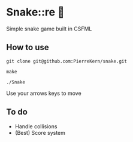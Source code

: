 # Snake::re 🐍
Simple snake game built in CSFML

## How to use
`git clone git@github.com:PierreKern/snake.git`

`make`

`./Snake`

Use your arrows keys to move

## To do
- Handle collisions
- (Best) Score system
